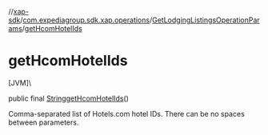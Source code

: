 //[xap-sdk](../../../index.md)/[com.expediagroup.sdk.xap.operations](../index.md)/[GetLodgingListingsOperationParams](index.md)/[getHcomHotelIds](get-hcom-hotel-ids.md)

# getHcomHotelIds

[JVM]\

public final [String](https://docs.oracle.com/javase/8/docs/api/java/lang/String.html)[getHcomHotelIds](get-hcom-hotel-ids.md)()

Comma-separated list of Hotels.com hotel IDs. There can be no spaces between parameters.
